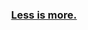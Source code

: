 <div align="center">

### [Less is more.](https://isbendiyarovanezrin.github.io/MyPortfolio2 "Click me! ⚡")

</div>
